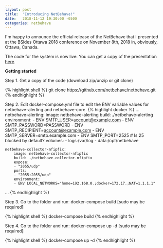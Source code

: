 ```yaml
---
layout: post
title:  "Introducing NetBehave!"
date:   2018-11-12 19:30:00 -0500
categories: netbehave
---
```

I'm happy to announce the official release of the NetBehave that I presented at the BSides Ottawa 2018 conference on November 8th, 2018 in, obviously, Ottawa, Canada.

The code for the system is now live. You can get a copy of the presentation [here][netbehave-bsidesottawa2018-slides].


**Getting started**

Step 1. Get a copy of the code (download zip/unzip or git clone)

{% highlight shell %}
git clone https://github.com/netbehave/netbehave.git
{% endhighlight %}

Step 2. Edit docker-compose.yml file to edit the ENV variable values for netbehave-alerting and 	netbehave-core.
{% highlight docker %}
...
    netbehave-alerting:
        image: netbehave-alerting
        build: ./netbehave-alerting
        environment:
        - ENV SMTP_USER=account@example.com
        - ENV SMTP_PASSWORD=PASSWORD 
        - ENV SMTP_RECIPIENT=account@example.com
        - ENV SMTP_SERVER=smtp.example.com
        - ENV SMTP_PORT=2525 # Is 25 blocked by default?
        volumes:
        - logs:/var/log
        - data:/opt/netbehave

        
    netbehave-collector-nfipfix:
        image: netbehave-collector-nfipfix
        build: ./netbehave-collector-nfipfix
        expose:
        - "2055/udp"
        ports:
        - "2055:2055/udp"
        environment:
        - ENV LOCAL_NETWORKS="home=192.168.0.;docker=172.17.;NAT=1.1.1.1"
...
{% endhighlight %}

Step 3. Go to the folder and run: docker-compose build [sudo may be required]

{% highlight shell %}
docker-compose build
{% endhighlight %}

Step 4. Go to the folder and run: docker-compose up -d [sudo may be required]

{% highlight shell %}
docker-compose up -d
{% endhighlight %}



[netbehave-bsidesottawa2018-slides]: /files/netbehave-bsidesottawa2018-slides.pdf